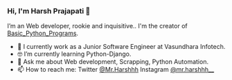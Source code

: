 ### Hi, I'm Harsh Prajapati 👋

I’m an Web developer, rookie and inquisitive.. I'm the creator of [Basic_Python_Programs](https://www.instagram.com/python_programming__/).

- 📱  I currently work as a Junior Software Engineer at Vasundhara Infotech.
- 🤓 I’m currently learning Python-Django.
- 💬  Ask me about Web development, Scrapping, Python Automation.
- 📫  How to reach me: Twitter [@Mr.Harshhh](https://www.twitter.com/Mr_Harshhh)  Instagram [@mr.harshhh__](https://www.instagram.com/mr.harshhh__)
